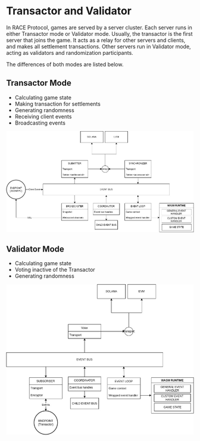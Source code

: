 # Transactor and Validator

In RACE Protocol, games are served by a server cluster.  Each server runs in either Transactor mode or Validator mode.  Usually, the transactor is the first server that joins the game. It acts as a relay for other servers and clients, and makes all settlement transactions.  Other servers run in Validator mode, acting as validators and randomization participants.

The differences of both modes are listed below.

## Transactor Mode

- Calculating game state
- Making transaction for settlements
- Generating randomness
- Receiving client events
- Broadcasting events

![transactor](transactor.jpg)

## Validator Mode

- Calculating game state
- Voting inactive of the Transactor
- Generating randomness

![validator](validator.jpg)
